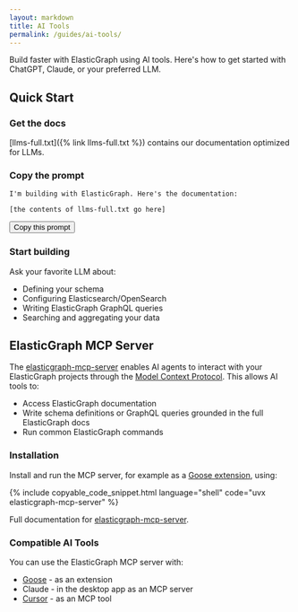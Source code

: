 ```yaml
---
layout: markdown
title: AI Tools
permalink: /guides/ai-tools/
---
```


Build faster with ElasticGraph using AI tools. Here's how to get started with ChatGPT, Claude, or your preferred LLM.

## Quick Start

### Get the docs

[llms-full.txt]({% link llms-full.txt %}) contains our documentation optimized for LLMs.

### Copy the prompt

```text
I'm building with ElasticGraph. Here's the documentation:

[the contents of llms-full.txt go here]
```

<button id="copy-button" class="btn-primary">Copy this prompt</button>

### Start building

Ask your favorite LLM about:

- Defining your schema
- Configuring Elasticsearch/OpenSearch
- Writing ElasticGraph GraphQL queries
- Searching and aggregating your data

## ElasticGraph MCP Server

The [elasticgraph-mcp-server](https://pypi.org/project/elasticgraph-mcp-server/) enables AI agents to interact with your ElasticGraph projects through the [Model Context Protocol](https://modelcontextprotocol.io/). This allows AI tools to:

- Access ElasticGraph documentation
- Write schema definitions or GraphQL queries grounded in the full ElasticGraph docs
- Run common ElasticGraph commands

### Installation

Install and run the MCP server, for example as a [Goose extension](https://block.github.io/goose/docs/getting-started/using-extensions), using:

{% include copyable_code_snippet.html language="shell" code="uvx elasticgraph-mcp-server" %}

Full documentation for [elasticgraph-mcp-server](https://pypi.org/project/elasticgraph-mcp-server/).

### Compatible AI Tools

You can use the ElasticGraph MCP server with:

- [Goose](https://block.github.io/goose/) - as an extension
- Claude - in the desktop app as an MCP server
- [Cursor](https://docs.cursor.com/context/model-context-protocol) - as an MCP tool

<script>
document.addEventListener('DOMContentLoaded', function() {
  const copyButton = document.getElementById('copy-button');
  const prefix = "I'm building with ElasticGraph. Here's the documentation:\n\n";
  const docs = {{ site.data.content.llm_content.content | jsonify }};
  const fullTemplate = prefix + docs;

  copyButton.addEventListener('click', async () => {
    try {
      await navigator.clipboard.writeText(fullTemplate);
      const originalText = copyButton.textContent;
      copyButton.textContent = 'Copied!';
      copyButton.classList.remove('btn-primary');
      copyButton.classList.add('btn-success');
      setTimeout(() => {
        copyButton.textContent = originalText;
        copyButton.classList.remove('btn-success');
        copyButton.classList.add('btn-primary');
      }, 2000);
    } catch (err) {
      console.error('Failed to copy:', err);
      copyButton.textContent = 'Failed to copy';
    }
  });
});
</script>
